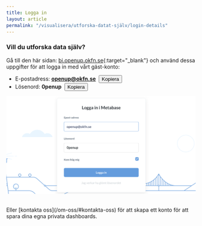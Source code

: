 ```yaml
---
title: Logga in
layout: article
permalink: "/visualisera/utforska-datat-själv/login-details"
---
```


### Vill du utforska data själv?

Gå till den här sidan: [bi.openup.okfn.se](https://bi.openup.okfn.se){:target="_blank"} och använd dessa uppgifter för att logga in med vårt gäst-konto:

- E-postadress: **openup@okfn.se**&nbsp;&nbsp;<button class="button button--primary button--rounded button--xs" style="display: inline-block;" onclick="copyToClipboard('openup@open-knowledge.se')">Kopiera  <i class="fas fa-copy"></i></button>
- Lösenord: **0penup**&nbsp;&nbsp;<button class="button button--primary button--rounded button--xs" style="display: inline-block;" onclick="copyToClipboard('0penup')">Kopiera  <i class="fas fa-copy"></i></button>

<script>
function copyToClipboard(text) {
  var $temp = $("<input>");
  $("body").append($temp);
  $temp.val(text).select();
  document.execCommand("copy");
  $temp.remove();
}
</script>

![](/assets/images/userguide/metabase-login.png)

<br>
Eller [kontakta oss](/om-oss/#kontakta-oss) för att skapa ett konto för att spara dina egna privata dashboards.
